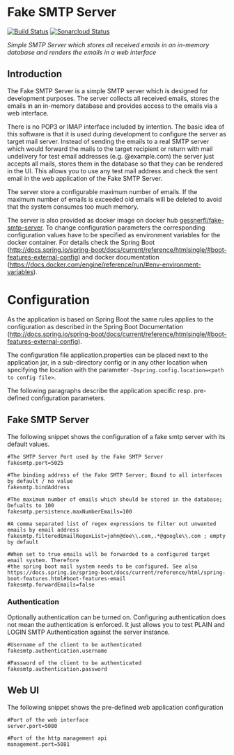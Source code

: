 # Fake SMTP Server
[![Build Status](https://travis-ci.org/gessnerfl/fake-smtp-server.svg?branch=master)](https://travis-ci.org/gessnerfl/fake-smtp-server)
[![Sonarcloud Status](https://sonarcloud.io/api/project_badges/measure?project=de.gessnerfl.fake-smtp-server&metric=alert_status)](https://sonarcloud.io/dashboard/index/de.gessnerfl.fake-smtp-server)

*Simple SMTP Server which stores all received emails in an in-memory database and renders the emails in a web interface*

## Introduction

The Fake SMTP Server is a simple SMTP server which is designed for development purposes. The server collects all
received emails, stores the emails in an in-memory database and provides access to the emails via a web interface.

There is no POP3 or IMAP interface included by intention. The basic idea of this software is that it is used during 
development to configure the server as target mail server. Instead of sending the emails to a real SMTP server which 
would forward the mails to the target recipient or return with mail undelivery for test email addresses (e.g. 
@example.com) the server just accepts all mails, stores them in the database so that they can be rendered in the UI. 
This allows you to use any test mail address and check the sent email in the web application of the Fake SMTP Server.

The server store a configurable maximum number of emails. If the maximum number of emails is exceeded old emails will
be deleted to avoid that the system consumes too much memory.

The server is also provided as docker image on docker hub [gessnerfl/fake-smtp-server](https://hub.docker.com/r/gessnerfl/fake-smtp-server/).
To change configuration parameters the corresponding configuration values have to be specified as environment variables
for the docker container. For details check the Spring Boot (http://docs.spring.io/spring-boot/docs/current/reference/htmlsingle/#boot-features-external-config) 
and docker documentation (https://docs.docker.com/engine/reference/run/#env-environment-variables).

# Configuration

As the application is based on Spring Boot the same rules applies to the configuration as described in the Spring Boot 
Documentation (http://docs.spring.io/spring-boot/docs/current/reference/htmlsingle/#boot-features-external-config).

The configuration file application.properties can be placed next to the application jar, in a sub-directory config or 
in any other location when specifying the location with the parameter `-Dspring.config.location=<path to config file>`.

The following paragraphs describe the application specific resp. pre-defined configuration parameters.

## Fake SMTP Server
The following snippet shows the configuration of a fake smtp server with its default values.
    
    #The SMTP Server Port used by the Fake SMTP Server
    fakesmtp.port=5025
    
    #The binding address of the Fake SMTP Server; Bound to all interfaces by default / no value
    fakesmtp.bindAddress
    
    #The maximum number of emails which should be stored in the database; Defualts to 100
    fakesmtp.persistence.maxNumberEmails=100  
    
    #A comma separated list of regex expressions to filter out unwanted emails by email address
    fakesmtp.filteredEmailRegexList=john@doe\\.com,.*@google\\.com ; empty by default
    
    #When set to true emails will be forwarded to a configured target email system. Therefore
    #the spring boot mail system needs to be configured. See also 
    https://docs.spring.io/spring-boot/docs/current/reference/html/spring-boot-features.html#boot-features-email
    fakesmtp.forwardEmails=false
    
### Authentication
Optionally authentication can be turned on. Configuring authentication does not mean the authentication is enforced. It
just allows you to test PLAIN and LOGIN SMTP Authentication against the server instance.

    #Username of the client to be authenticated
    fakesmtp.authentication.username
    
    #Password of the client to be authenticated
    fakesmtp.authentication.password          

## Web UI
The following snippet shows the pre-defined web application configuration

    #Port of the web interface
    server.port=5080     
    
    #Port of the http management api
    management.port=5081 

